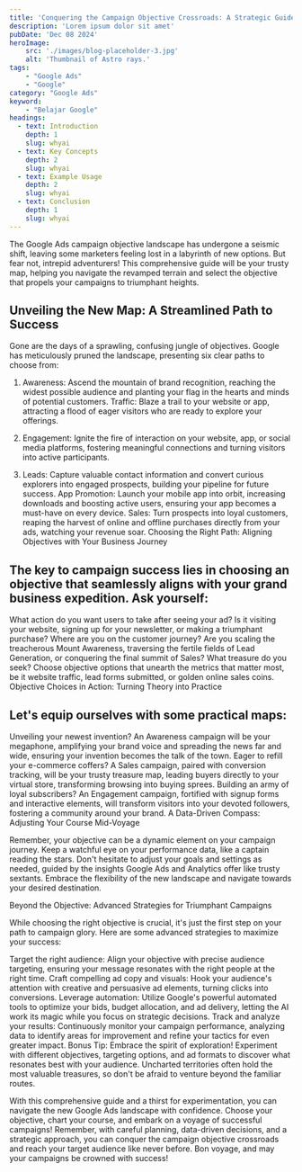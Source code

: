 ```yaml
---
title: 'Conquering the Campaign Objective Crossroads: A Strategic Guide to Google Ads Success'
description: 'Lorem ipsum dolor sit amet'
pubDate: 'Dec 08 2024'
heroImage: 
    src: './images/blog-placeholder-3.jpg'
    alt: 'Thumbnail of Astro rays.'
tags: 
    - "Google Ads"
    - "Google"
category: "Google Ads"
keyword: 
    - "Belajar Google"
headings:
  - text: Introduction
    depth: 1
    slug: whyai
  - text: Key Concepts
    depth: 2
    slug: whyai
  - text: Example Usage
    depth: 2
    slug: whyai
  - text: Conclusion
    depth: 1
    slug: whyai
---
```


The Google Ads campaign objective landscape has undergone a seismic shift, leaving some marketers feeling lost in a labyrinth of new options. But fear not, intrepid adventurers! This comprehensive guide will be your trusty map, helping you navigate the revamped terrain and select the objective that propels your campaigns to triumphant heights.

## Unveiling the New Map: A Streamlined Path to Success

Gone are the days of a sprawling, confusing jungle of objectives. Google has meticulously pruned the landscape, presenting six clear paths to choose from:

1. Awareness: Ascend the mountain of brand recognition, reaching the widest possible audience and planting your flag in the hearts and minds of potential customers.
Traffic: Blaze a trail to your website or app, attracting a flood of eager visitors who are ready to explore your offerings.

2. Engagement: Ignite the fire of interaction on your website, app, or social media platforms, fostering meaningful connections and turning visitors into active participants.

3. Leads: Capture valuable contact information and convert curious explorers into engaged prospects, building your pipeline for future success.
App Promotion: Launch your mobile app into orbit, increasing downloads and boosting active users, ensuring your app becomes a must-have on every device.
Sales: Turn prospects into loyal customers, reaping the harvest of online and offline purchases directly from your ads, watching your revenue soar.
Choosing the Right Path: Aligning Objectives with Your Business Journey

## The key to campaign success lies in choosing an objective that seamlessly aligns with your grand business expedition. Ask yourself:

What action do you want users to take after seeing your ad? Is it visiting your website, signing up for your newsletter, or making a triumphant purchase?
Where are you on the customer journey? Are you scaling the treacherous Mount Awareness, traversing the fertile fields of Lead Generation, or conquering the final summit of Sales?
What treasure do you seek? Choose objective options that unearth the metrics that matter most, be it website traffic, lead forms submitted, or golden online sales coins.
Objective Choices in Action: Turning Theory into Practice

## Let's equip ourselves with some practical maps:

Unveiling your newest invention? An Awareness campaign will be your megaphone, amplifying your brand voice and spreading the news far and wide, ensuring your invention becomes the talk of the town.
Eager to refill your e-commerce coffers? A Sales campaign, paired with conversion tracking, will be your trusty treasure map, leading buyers directly to your virtual store, transforming browsing into buying sprees.
Building an army of loyal subscribers? An Engagement campaign, fortified with signup forms and interactive elements, will transform visitors into your devoted followers, fostering a community around your brand.
A Data-Driven Compass: Adjusting Your Course Mid-Voyage

Remember, your objective can be a dynamic element on your campaign journey. Keep a watchful eye on your performance data, like a captain reading the stars. Don't hesitate to adjust your goals and settings as needed, guided by the insights Google Ads and Analytics offer like trusty sextants. Embrace the flexibility of the new landscape and navigate towards your desired destination.

Beyond the Objective: Advanced Strategies for Triumphant Campaigns

While choosing the right objective is crucial, it's just the first step on your path to campaign glory. Here are some advanced strategies to maximize your success:

Target the right audience: Align your objective with precise audience targeting, ensuring your message resonates with the right people at the right time.
Craft compelling ad copy and visuals: Hook your audience's attention with creative and persuasive ad elements, turning clicks into conversions.
Leverage automation: Utilize Google's powerful automated tools to optimize your bids, budget allocation, and ad delivery, letting the AI work its magic while you focus on strategic decisions.
Track and analyze your results: Continuously monitor your campaign performance, analyzing data to identify areas for improvement and refine your tactics for even greater impact.
Bonus Tip: Embrace the spirit of exploration! Experiment with different objectives, targeting options, and ad formats to discover what resonates best with your audience. Uncharted territories often hold the most valuable treasures, so don't be afraid to venture beyond the familiar routes.

With this comprehensive guide and a thirst for experimentation, you can navigate the new Google Ads landscape with confidence. Choose your objective, chart your course, and embark on a voyage of successful campaigns! Remember, with careful planning, data-driven decisions, and a strategic approach, you can conquer the campaign objective crossroads and reach your target audience like never before. Bon voyage, and may your campaigns be crowned with success!
